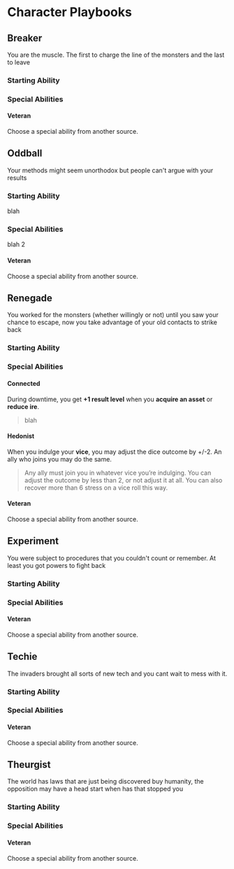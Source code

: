 # Character Playbooks

## Breaker

You are the muscle. The first to charge the line of the monsters and the last to leave

### Starting Ability

### Special Abilities

#### Veteran

Choose a special ability from another source.

## Oddball

Your methods might seem unorthodox but people can't argue with your results

### Starting Ability

blah

### Special Abilities

blah 2

#### Veteran

Choose a special ability from another source.

## Renegade

You worked for the monsters (whether willingly or not) until you saw your chance to escape, now you take advantage of your old contacts to strike back

### Starting Ability

### Special Abilities

#### Connected

During downtime, you get **+1 result level** when you **acquire an asset** or **reduce ire**.

> blah

#### Hedonist

When you indulge your **vice**, you may adjust the dice outcome by +/-2. An ally who joins you may do the same.

> Any ally must join you in whatever vice you’re indulging. You can adjust the outcome by less than 2, or not adjust it at all. You can also recover more than 6 stress on a vice roll this way.

#### Veteran

Choose a special ability from another source.

## Experiment

You were subject to procedures that you couldn't count or remember. At least you got powers to fight back

### Starting Ability

### Special Abilities

#### Veteran

Choose a special ability from another source.

## Techie

The invaders brought all sorts of new tech and you cant wait to mess with it.

### Starting Ability

### Special Abilities

#### Veteran

Choose a special ability from another source.

## Theurgist

The world has laws that are just being discovered buy humanity, the opposition may have a head start when has that stopped you

### Starting Ability

### Special Abilities

#### Veteran

Choose a special ability from another source.
